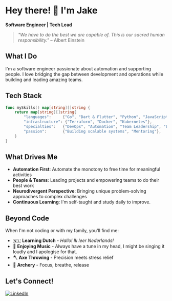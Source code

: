 # Hey there! 👋 I'm Jake

**Software Engineer | Tech Lead**

> *"We have to do the best we are capable of. This is our sacred human responsibility."* – Albert Einstein

## What I Do

I'm a software engineer passionate about automation and supporting people. I love bridging the gap between development and operations while building and leading amazing teams.

## Tech Stack

```go
func mySkills() map[string][]string {
    return map[string][]string{
        "languages":     {"Go", "Dart & Flutter", "Python", "JavaScript"},
        "infrastructure": {"Terraform", "Docker", "Kubernetes"},
        "specialties":   {"DevOps", "Automation", "Team Leadership", "LLMs"},
        "passion":       {"Building scalable systems", "Mentoring"},
    }
}
```

## What Drives Me

- **Automation First**: Automate the monotony to free time for meaningful activities
- **People & Teams**: Leading projects and empowering teams to do their best work
- **Neurodivergent Perspective**: Bringing unique problem-solving approaches to complex challenges
- **Continuous Learning**: I'm self-taught and study daily to improve.

## Beyond Code

When I'm not coding or with my family, you'll find me:

- 🇳🇱 **Learning Dutch** - *Hallo! Ik leer Nederlands!*
- 🎵 **Enjoying Music** - Always have a tune in my head, I might be singing it loudly and I apologise for that.
- 🪓 **Axe Throwing** - Precision meets stress relief
- 🏹 **Archery** - Focus, breathe, release

## Let's Connect!

[![LinkedIn](https://img.shields.io/badge/LinkedIn-0077B5?style=for-the-badge&logo=linkedin&logoColor=white)](https://www.linkedin.com/in/jake-mok-nelson)
